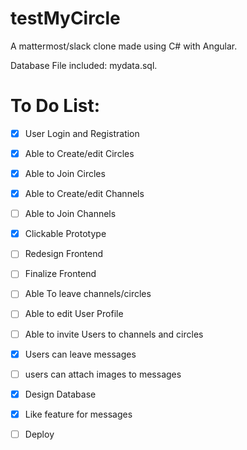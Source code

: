 # testMyCircle
A mattermost/slack clone made using C# with Angular.

Database File included: mydata.sql.

# To Do List:
- [x] User Login and Registration
- [x] Able to Create/edit Circles
- [x] Able to Join Circles
- [x] Able to Create/edit Channels
- [ ] Able to Join Channels
- [x] Clickable Prototype
- [ ] Redesign Frontend
- [ ] Finalize Frontend
- [ ] Able To leave channels/circles
- [ ] Able to edit User Profile
- [ ] Able to invite Users to channels and circles
- [x] Users can leave messages
- [ ] users can attach images to messages
- [x] Design Database
- [x] Like feature for messages
- [ ] Deploy


